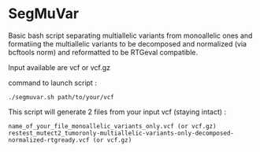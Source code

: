 # SegMuVar

Basic bash script separating multiallelic variants from monoallelic ones and formatiing the multiallelic variants to be decomposed and normalized (via bcftools norm) and reformatted to be RTGeval compatible.

Input available are vcf or vcf.gz

command to launch script : 

```
./segmuvar.sh path/to/your/vcf

```

This script will generate 2 files from your input vcf (staying intact) :

```
name_of_your_file_monoallelic_variants_only.vcf (or vcf.gz)
restest_mutect2_tumoronly-multiallelic-variants-only-decomposed-normalized-rtgready.vcf (or vcf.gz)
```